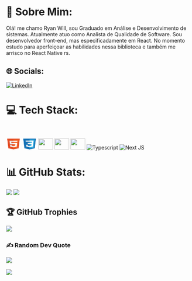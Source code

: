 # 💫 Sobre Mim:

Olá! me chamo Ryan Will, sou Graduado em Análise e Desenvolvimento de sistemas. Atualmente atuo como Analista de Qualidade de Software. Sou desenvolvedor front-end, mas especificadamente em React. No momento estudo para aperfeiçoar as habilidades nessa biblioteca e também me arrisco no React Native rs.

## 🌐 Socials:

[![LinkedIn](https://img.shields.io/badge/LinkedIn-%230077B5.svg?logo=linkedin&logoColor=white)](https://www.linkedin.com/in/ryanwilldars/)

# 💻 Tech Stack:

<div style="display: inline_block"><br>
  <p>
  <img alt="HTML" height="30" width="40" src="https://raw.githubusercontent.com/devicons/devicon/master/icons/html5/html5-original.svg">
    
  <img height="30" width="40" src="https://raw.githubusercontent.com/devicons/devicon/master/icons/css3/css3-original.svg">
  
  <img height="30" width="40" src="https://cdn.jsdelivr.net/gh/devicons/devicon/icons/tailwindcss/tailwindcss-original-wordmark.svg">
   
   <img height="30" width="40" src="https://cdn.jsdelivr.net/gh/devicons/devicon/icons/javascript/javascript-original.svg">

   <img height="30" width="40" src="https://cdn.jsdelivr.net/gh/devicons/devicon/icons/react/react-original.svg">
 
   <img alt="Typescript" height="30" width="40" src="https://cdn.jsdelivr.net/gh/devicons/devicon/icons/typescript/typescript-original.svg">
   
   <img alt="Next JS" height="30" width="40" src="https://cdn.jsdelivr.net/gh/devicons/devicon/icons/nextjs/nextjs-original.svg">

</div>

# 📊 GitHub Stats:

![](https://github-readme-streak-stats.herokuapp.com/?user=ryanwilll&theme=dark&hide_border=false)
![](https://github-readme-stats.vercel.app/api/top-langs/?username=ryanwilll&theme=dark&hide_border=false&include_all_commits=true&count_private=false&layout=compact)

## 🏆 GitHub Trophies

![](https://github-profile-trophy.vercel.app/?username=ryanwilll&theme=radical&no-frame=true&no-bg=false&margin-w=4)

### ✍️ Random Dev Quote

![](https://quotes-github-readme.vercel.app/api?type=horizontal&theme=radical)

[![](https://visitcount.itsvg.in/api?id=ryanwilll&icon=0&color=0)](https://visitcount.itsvg.in)

